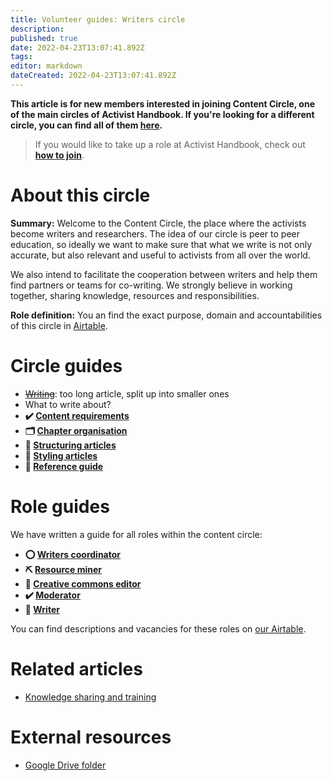 ```yaml
---
title: Volunteer guides: Writers circle
description: 
published: true
date: 2022-04-23T13:07:41.892Z
tags: 
editor: markdown
dateCreated: 2022-04-23T13:07:41.892Z
---
```


<p><strong>This article is for new members interested in joining Content Circle, one of the main circles of Activist Handbook. If you're looking for a different circle, you can find all of them </strong><a href="/support"><strong>here</strong></a><strong>.&nbsp;</strong></p>
<blockquote>
  <p>If you would like to take up a role at Activist Handbook, check out <a href="/join"><strong>how to join</strong></a>.</p>
</blockquote>
<h1><strong>About this circle</strong></h1>
<p><strong>Summary:</strong> Welcome to the Content Circle, the place where the activists become writers and researchers. The idea of our circle is peer to peer education, so ideally we want to make sure that what we write is not only accurate, but also relevant and useful to activists from all over the world.</p>
<p>We also intend to facilitate the cooperation between writers and help them find partners or teams for co-writing. We strongly believe in working together, sharing knowledge, resources and responsibilities.&nbsp;</p>
<p><strong>Role definition:</strong> You an find the exact purpose, domain and accountabilities of this circle in <a href="https://airtable.com/shrnow8KNDUtO4oGq/tblTRJuhY3VDCNwJr/viwQ80eK0aE226gpv/recXS2jF1vVFvtIyt">Airtable</a>.</p>
<h1>Circle guides</h1>
<ul>
  <li><a href="write"><s>Writing</s></a>: too long article, split up into smaller ones</li>
  <li>What to write about?</li>
  <li><strong>✔️ </strong><a href="requirements"><strong>Content requirements</strong></a></li>
  <li><strong>🗂 </strong><a href="organisation"><strong>Chapter organisation</strong></a></li>
  <li><strong>🔢 </strong><a href="structure"><strong>Structuring articles</strong></a></li>
  <li><strong>🎨 </strong><a href="style"><strong>Styling articles</strong></a></li>
  <li><strong>📄 </strong><a href="reference"><strong>Reference guide</strong></a></li>
</ul>
<h1>Role guides</h1>
<p>We have written a guide for all roles within the content circle:</p>
<ul>
  <li><strong>⭕️ </strong><a href="coordinator"><strong>Writers coordinator</strong></a></li>
  <li><strong>⛏ </strong><a href="/en/support/content/resource-miner"><strong>Resource miner</strong></a></li>
  <li><strong>📑 </strong><a href="/en/support/content/cceditor"><strong>Creative commons editor</strong></a></li>
  <li><strong>✔️ </strong><a href="/en/support/content/moderator"><strong>Moderator</strong></a></li>
  <li><strong>📝 </strong><a href="/en/support/content/writer"><strong>Writer</strong></a></li>
</ul>
<p>You can find descriptions and vacancies for these roles on <a href="https://airtable.com/shr6GqOJ7587fNbEn/tbloV4g8loVisebVz?filter_Circles=Content%20circle">our Airtable</a>.</p>
<h1>Related articles</h1>
<ul>
  <li><a href="/organising/knowledge-sharing">Knowledge sharing and training</a></li>
</ul>
<h1>External resources</h1>
<ul>
  <li><a href="https://drive.google.com/drive/folders/1n34YxZGGa4ytZGBeZ8n2EhVGLVDaJA5s?usp=sharing">Google Drive folder</a></li>
</ul>